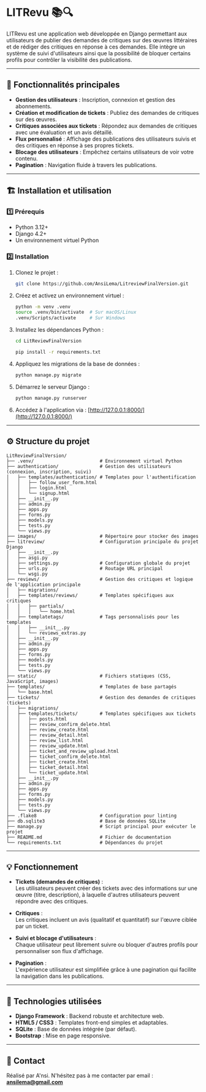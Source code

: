 # LITRevu 📚🔍

LITRevu est une application web développée en Django permettant aux utilisateurs de publier des demandes de critiques sur des œuvres littéraires et de rédiger des critiques en réponse à ces demandes. Elle intègre un système de suivi d'utilisateurs ainsi que la possibilité de bloquer certains profils pour contrôler la visibilité des publications.

---

## 🚀 Fonctionnalités principales

- **Gestion des utilisateurs** : Inscription, connexion et gestion des abonnements.
- **Création et modification de tickets** : Publiez des demandes de critiques sur des œuvres.
- **Critiques associées aux tickets** : Répondez aux demandes de critiques avec une évaluation et un avis détaillé.
- **Flux personnalisé** : Affichage des publications des utilisateurs suivis et des critiques en réponse à ses propres tickets.
- **Blocage des utilisateurs** : Empêchez certains utilisateurs de voir votre contenu.
- **Pagination** : Navigation fluide à travers les publications.

---

## 🏗️ Installation et utilisation

### 1️⃣ Prérequis

- Python 3.12+
- Django 4.2+
- Un environnement virtuel Python

### 2️⃣ Installation

1. Clonez le projet :
   ```bash
   git clone https://github.com/AnsiLema/LitreviewFinalVersion.git
   
   ```

2. Créez et activez un environnement virtuel :
   ```bash
   python -m venv .venv
   source .venv/bin/activate  # Sur macOS/Linux
   .venv/Scripts/activate     # Sur Windows
   ```

3. Installez les dépendances Python :
   ```bash
   cd LitReviewFinalVersion
   
   pip install -r requirements.txt
   ```

4. Appliquez les migrations de la base de données :
   ```bash
   python manage.py migrate
   ```

5. Démarrez le serveur Django :
   ```bash
   python manage.py runserver
   ```

6. Accédez à l'application via :
   [http://127.0.0.1:8000/](http://127.0.0.1:8000/)

---

## ⚙️ Structure du projet

```plaintext
LitReviewFinalVersion/
├── .venv/                        # Environnement virtuel Python
├── authentication/               # Gestion des utilisateurs (connexion, inscription, suivi)
│   ├── templates/authentication/ # Templates pour l'authentification
│   │   ├── follow_user_form.html
│   │   ├── login.html
│   │   └── signup.html
│   ├── __init__.py
│   ├── admin.py
│   ├── apps.py
│   ├── forms.py
│   ├── models.py
│   ├── tests.py
│   └── views.py
├── images/                       # Répertoire pour stocker des images
├── litreview/                    # Configuration principale du projet Django
│   ├── __init__.py
│   ├── asgi.py
│   ├── settings.py               # Configuration globale du projet
│   ├── urls.py                   # Routage URL principal
│   └── wsgi.py
├── reviews/                      # Gestion des critiques et logique de l'application principale
│   ├── migrations/
│   ├── templates/reviews/        # Templates spécifiques aux critiques
│   │   ├── partials/
│   │   │   └── home.html
│   ├── templatetags/             # Tags personnalisés pour les templates
│   │   ├── __init__.py
│   │   └── reviews_extras.py
│   ├── __init__.py
│   ├── admin.py
│   ├── apps.py
│   ├── forms.py
│   ├── models.py
│   ├── tests.py
│   └── views.py
├── static/                       # Fichiers statiques (CSS, JavaScript, images)
├── templates/                    # Templates de base partagés
│   └── base.html
├── tickets/                      # Gestion des demandes de critiques (tickets)
│   ├── migrations/
│   ├── templates/tickets/        # Templates spécifiques aux tickets
│   │   ├── posts.html
│   │   ├── review_confirm_delete.html
│   │   ├── review_create.html
│   │   ├── review_detail.html
│   │   ├── review_list.html
│   │   ├── review_update.html
│   │   ├── ticket_and_review_upload.html
│   │   ├── ticket_confirm_delete.html
│   │   ├── ticket_create.html
│   │   ├── ticket_detail.html
│   │   └── ticket_update.html
│   ├── __init__.py
│   ├── admin.py
│   ├── apps.py
│   ├── forms.py
│   ├── models.py
│   ├── tests.py
│   └── views.py
├── .flake8                       # Configuration pour linting
├── db.sqlite3                    # Base de données SQLite
├── manage.py                     # Script principal pour exécuter le projet
├── README.md                     # Fichier de documentation
└── requirements.txt              # Dépendances du projet
```

---

## 💡 Fonctionnement

- **Tickets (demandes de critiques)** :  
  Les utilisateurs peuvent créer des tickets avec des informations sur une œuvre (titre, description), à laquelle d'autres utilisateurs peuvent répondre avec des critiques.

- **Critiques** :  
  Les critiques incluent un avis (qualitatif et quantitatif) sur l'œuvre ciblée par un ticket.

- **Suivi et blocage d'utilisateurs** :  
  Chaque utilisateur peut librement suivre ou bloquer d'autres profils pour personnaliser son flux d'affichage.

- **Pagination** :  
  L'expérience utilisateur est simplifiée grâce à une pagination qui facilite la navigation dans les publications.

---

## 🧩 Technologies utilisées

- **Django Framework** : Backend robuste et architecture web.
- **HTML5 / CSS3** : Templates front-end simples et adaptables.
- **SQLite** : Base de données intégrée (par défaut).
- **Bootstrap** : Mise en page responsive.

---

## 📧 Contact

Réalisé par A'nsi. N'hésitez pas à me contacter par email :  
**ansilema@gmail.com**
